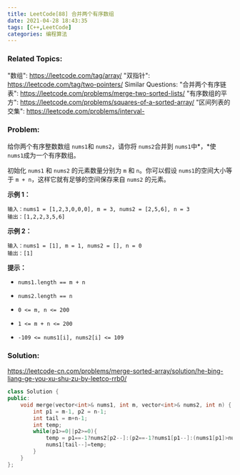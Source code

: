 ```yaml
---
title: LeetCode[88] 合并两个有序数组
date: 2021-04-28 18:43:35
tags: [C++,LeetCode]
categories: 编程算法
---
```


### Related Topics:

  "数组": https://leetcode.com/tag/array/
  "双指针": https://leetcode.com/tag/two-pointers/
Similar Questions:
  "合并两个有序链表": https://leetcode.com/problems/merge-two-sorted-lists/
  "有序数组的平方": https://leetcode.com/problems/squares-of-a-sorted-array/
  "区间列表的交集": https://leetcode.com/problems/interval-

### Problem:

给你两个有序整数数组 `nums1`和 `nums2`，请你将 `nums2`合并到 `nums1`中*，*使 `nums1`成为一个有序数组。

初始化 `nums1` 和 `nums2` 的元素数量分别为 `m` 和 `n`。你可以假设 `nums1`的空间大小等于 `m + n`，这样它就有足够的空间保存来自 `nums2` 的元素。

**示例 1：**

```
输入：nums1 = [1,2,3,0,0,0], m = 3, nums2 = [2,5,6], n = 3
输出：[1,2,2,3,5,6]
```

**示例 2：**

```
输入：nums1 = [1], m = 1, nums2 = [], n = 0
输出：[1]
```

**提示：**

- `nums1.length == m + n`

- `nums2.length == n`

- `0 <= m, n <= 200`

- `1 <= m + n <= 200`

- `-109 <= nums1[i], nums2[i] <= 109`

  <!--more-->

### Solution:

https://leetcode-cn.com/problems/merge-sorted-array/solution/he-bing-liang-ge-you-xu-shu-zu-by-leetco-rrb0/

```c++
class Solution {
public:
    void merge(vector<int>& nums1, int m, vector<int>& nums2, int n) {
        int p1 = m-1, p2 = n-1;
        int tail = m+n-1;
        int temp;
        while(p1>=0||p2>=0){
            temp = p1==-1?nums2[p2--]:(p2==-1?nums1[p1--]:(nums1[p1]>nums2[p2]?nums1[p1--]:nums2[p2--]));
            nums1[tail--]=temp;
        }
    }
};
```

